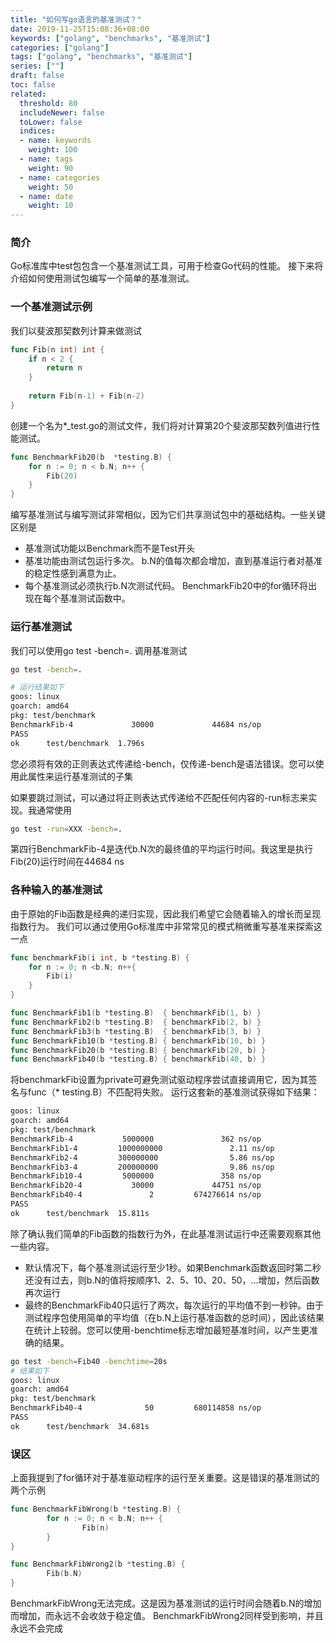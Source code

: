 ```yaml
---
title: "如何写go语言的基准测试？"
date: 2019-11-25T15:08:36+08:00
keywords: ["golang", "benchmarks", "基准测试"]
categories: ["golang"]
tags: ["golang", "benchmarks", "基准测试"]
series: [""]
draft: false
toc: false
related:
  threshold: 80
  includeNewer: false
  toLower: false
  indices:
  - name: keywords
    weight: 100
  - name: tags
    weight: 90
  - name: categories
    weight: 50
  - name: date
    weight: 10
---
```


### 简介
Go标准库中test包包含一个基准测试工具，可用于检查Go代码的性能。
接下来将介绍如何使用测试包编写一个简单的基准测试。


### 一个基准测试示例
我们以斐波那契数列计算来做测试
```go
func Fib(n int) int {
	if n < 2 {
		return n
	}
	
	return Fib(n-1) + Fib(n-2)
}
```
创建一个名为*_test.go的测试文件，我们将对计算第20个斐波那契数列值进行性能测试。
```go
func BenchmarkFib20(b  *testing.B) {
    for n := 0; n < b.N; n++ {
    	Fib(20)
    }
}
```
编写基准测试与编写测试非常相似，因为它们共享测试包中的基础结构。一些关键区别是

- 基准测试功能以Benchmark而不是Test开头
- 基准功能由测试包运行多次。 b.N的值每次都会增加，直到基准运行者对基准的稳定性感到满意为止。
- 每个基准测试必须执行b.N次测试代码。 BenchmarkFib20中的for循环将出现在每个基准测试函数中。


### 运行基准测试
我们可以使用go test -bench=. 调用基准测试
```bash
go test -bench=.

# 运行结果如下
goos: linux
goarch: amd64
pkg: test/benchmark
BenchmarkFib-4             30000             44684 ns/op
PASS
ok      test/benchmark  1.796s

```
您必须将有效的正则表达式传递给-bench，仅传递-bench是语法错误。您可以使用此属性来运行基准测试的子集

如果要跳过测试，可以通过将正则表达式传递给不匹配任何内容的-run标志来实现。我通常使用
```bash
go test -run=XXX -bench=.
```
第四行BenchmarkFib-4是迭代b.N次的最终值的平均运行时间。我这里是执行Fib(20)运行时间在44684 ns


### 各种输入的基准测试
由于原始的Fib函数是经典的递归实现，因此我们希望它会随着输入的增长而呈现指数行为。
我们可以通过使用Go标准库中非常常见的模式稍微重写基准来探索这一点

```go
func benchmarkFib(i int, b *testing.B) {
    for n := 0; n <b.N; n++{
    	Fib(i)
    }
}

func BenchmarkFib1(b *testing.B)  { benchmarkFib(1, b) }
func BenchmarkFib2(b *testing.B)  { benchmarkFib(2, b) }
func BenchmarkFib3(b *testing.B)  { benchmarkFib(3, b) }
func BenchmarkFib10(b *testing.B) { benchmarkFib(10, b) }
func BenchmarkFib20(b *testing.B) { benchmarkFib(20, b) }
func BenchmarkFib40(b *testing.B) { benchmarkFib(40, b) }
```
将benchmarkFib设置为private可避免测试驱动程序尝试直接调用它，因为其签名与func（* testing.B）不匹配将失败。
运行这套新的基准测试获得如下结果：
```bash
goos: linux
goarch: amd64
pkg: test/benchmark
BenchmarkFib-4           5000000               362 ns/op
BenchmarkFib1-4         1000000000               2.11 ns/op
BenchmarkFib2-4         300000000                5.86 ns/op
BenchmarkFib3-4         200000000                9.86 ns/op
BenchmarkFib10-4         5000000               358 ns/op
BenchmarkFib20-4           30000             44751 ns/op
BenchmarkFib40-4               2         674276614 ns/op
PASS
ok      test/benchmark  15.811s

```

除了确认我们简单的Fib函数的指数行为外，在此基准测试运行中还需要观察其他一些内容。
- 默认情况下，每个基准测试运行至少1秒。如果Benchmark函数返回时第二秒还没有过去，则b.N的值将按顺序1、2、5、10、20、50，…增加，然后函数再次运行
- 最终的BenchmarkFib40只运行了两次，每次运行的平均值不到一秒钟。由于测试程序包使用简单的平均值（在b.N上运行基准函数的总时间），因此该结果在统计上较弱。您可以使用-benchtime标志增加最短​​基准时间，以产生更准确的结果。
```bash
go test -bench=Fib40 -benchtime=20s
# 结果如下
goos: linux
goarch: amd64
pkg: test/benchmark
BenchmarkFib40-4              50         680114858 ns/op
PASS
ok      test/benchmark  34.681s

```

### 误区
上面我提到了for循环对于基准驱动程序的运行至关重要。这是错误的基准测试的两个示例
```go
func BenchmarkFibWrong(b *testing.B) {
        for n := 0; n < b.N; n++ {
                Fib(n)
        }
}

func BenchmarkFibWrong2(b *testing.B) {
        Fib(b.N)
}
```
BenchmarkFibWrong无法完成。这是因为基准测试的运行时间会随着b.N的增加而增加，而永远不会收敛于稳定值。 
BenchmarkFibWrong2同样受到影响，并且永远不会完成




